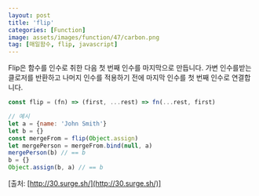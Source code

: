 ```yaml
---
layout: post
title: 'flip'
categories: [Function]
image: assets/images/function/47/carbon.png
tag: [매일함수, flip, javascript]
---
```


Flip은 함수를 인수로 취한 다음 첫 번째 인수를 마지막으로 만듭니다. 가변 인수를받는 클로저를 반환하고 나머지 인수를 적용하기 전에 마지막 인수를 첫 번째 인수로 연결합니다.

```javascript
const flip = (fn) => (first, ...rest) => fn(...rest, first)

// 예시
let a = {name: 'John Smith'}
let b = {}
const mergeFrom = flip(Object.assign)
let mergePerson = mergeFrom.bind(null, a)
mergePerson(b) // == b
b = {}
Object.assign(b, a) // == b
```

[출처: [http://30.surge.sh/](http://30.surge.sh/)]
